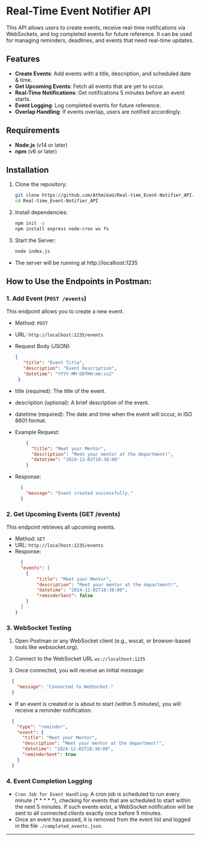 # Real-Time Event Notifier API

This API allows users to create events, receive real-time notifications via WebSockets, and log completed events for future reference. It can be used for managing reminders, deadlines, and events that need real-time updates.

## Features

- **Create Events**: Add events with a title, description, and scheduled date & time.
- **Get Upcoming Events**: Fetch all events that are yet to occur.
- **Real-Time Notifications**: Get notifications 5 minutes before an event starts.
- **Event Logging**: Log completed events for future reference.
- **Overlap Handling**: If events overlap, users are notified accordingly.

## Requirements

- **Node.js** (v14 or later)
- **npm** (v6 or later)

## Installation

1. Clone the repository:

   ```bash
   git clone https://github.com/AthmikaU/Real-time_Event-Notifier_API.git
   cd Real-time_Event-Notifier_API

2. Install dependencies:
   ```bash
   npm init -y
   npm install express node-cron ws fs
   
3. Start the Server:
   ```bash
   node index.js
- The server will be running at http://localhost:1235


## How to Use the Endpoints in Postman:

### 1. Add Event (`POST /events`)

This endpoint allows you to create a new event.

- Method: `POST`
- URL: `http://localhost:1235/events`
- Request Body (JSON):
     ```json
     {
        "title": "Event Title",
        "description": "Event Description",
        "datetime": "YYYY-MM-DDTHH:mm:ssZ"
      }
    ```
- title (required): The title of the event.
- description (optional): A brief description of the event.
- datetime (required): The date and time when the event will occur, in ISO 8601 format.

- Example Request:
    ```json
        {
          "title": "Meet your Mentor",
          "description": "Meet your mentor at the department!",
          "datetime": "2024-12-02T18:38:00"
        }
    ```
- Response:
  ```json
    {
      "message": "Event created successfully."
    }
  ```

### 2. Get Upcoming Events (GET /events)

This endpoint retrieves all upcoming events.

- Method: `GET`
- URL: `http://localhost:1235/events`
- Response:
  ```json
    {
    "events": [
      {
          "title": "Meet your Mentor",
          "description": "Meet your mentor at the department!",
          "datetime": "2024-12-02T18:38:00",
          "reminderSent": false
      }
    ]
  }
  ```

### 3. WebSocket Testing

1. Open Postman or any WebSocket client (e.g., wscat, or browser-based tools like websocket.org).

2. Connect to the WebSocket URL `ws://localhost:1235`

3. Once connected, you will receive an initial message:
```json
  {
    "message": "Connected to WebSocket."
  }

```

- If an event is created or is about to start (within 5 minutes), you will receive a reminder notification:

```json
  {
    "type": "reminder",
    "event": {
      "title": "Meet your Mentor",
      "description": "Meet your mentor at the department!",
      "datetime": "2024-12-02T18:38:00",
      "reminderSent": true
    }
  }
```

### 4. Event Completion Logging

- `Cron Job for Event Handling`: A cron job is scheduled to run every minute (* * * * *), checking for events that are scheduled to start within the next 5 minutes. If such events exist, a WebSocket notification will be sent to all connected clients exactly once before 5 minutes.
- Once an event has passed, it is removed from the event list and logged in the file `./completed_events.json`.

<hr />
  
